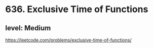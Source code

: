 # 636. Exclusive Time of Functions
## level: Medium

https://leetcode.com/problems/exclusive-time-of-functions/
